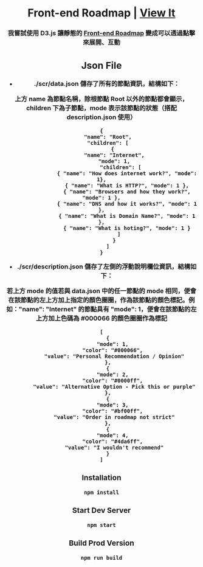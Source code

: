 <h1 align="center">
Front-end Roadmap | <a href="https://tomhsiao1260.github.io/roadmap/" target="_blank">View It<a/>
</h1>

<h3 align="center">
我嘗試使用 D3.js 讓靜態的 <a href="https://roadmap.sh/frontend" target="_blank">Front-end Roadmap<a/> 變成可以透過點擊來展開、互動
<h3/>

## Json File

* ./scr/data.json 儲存了所有的節點資訊，結構如下：

上方 name 為節點名稱，除根節點 Root 以外的節點都會顯示，children 下為子節點，mode 表示該節點的狀態（搭配 description.json 使用）

```
{
    "name": "Root",
    "children": [
        { 
        "name": "Internet",
        "mode": 1,
            "children": [
                { "name": "How does internet work?", "mode": 1},
                { "name": "What is HTTP?", "mode": 1 },
                { "name": "Browsers and how they work?", "mode": 1 },
                { "name": "DNS and how it works?", "mode": 1 },
                { "name": "What is Domain Name?", "mode": 1 },
                { "name": "What is hoting?", "mode": 1 }
            ] 
        }
    ]
}
```



* ./scr/description.json 儲存了左側的浮動說明欄位資訊，結構如下：

若上方 mode 的值若與 data.json 中的任一節點的 mode 相同，便會在該節點的左上方加上指定的顏色圈圈，作為該節點的顏色標記。例如："name":  "Internet" 的節點具有 "mode":  1，便會在該節點的左上方加上色碼為 #000066 的顏色圈圈作為標記

```
[
    {
        "mode": 1, 
        "color": "#000066", 
        "value": "Personal Recommendation / Opinion"
    },
    {
        "mode": 2, 
        "color": "#0000ff", 
        "value": "Alternative Option - Pick this or purple"
    },
    {
        "mode": 3, 
        "color": "#bf00ff", 
        "value": "Order in roadmap not strict"
    },
    {
        "mode": 4, 
        "color": "#4da6ff", 
        "value": "I wouldn't recommend"
    }
]
```

### Installation

```
npm install
```

### Start Dev Server

```
npm start
```

### Build Prod Version

```
npm run build
```


